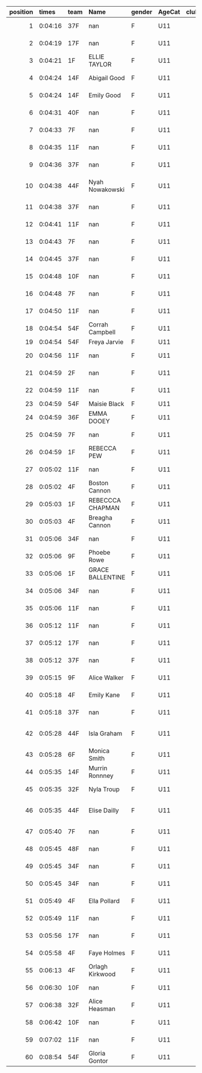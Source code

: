 |   position | times   | team   | Name             | gender   | AgeCat   |   clubnumber | Club name            | Website                               |   finishPosition |
|-----------:|:--------|:-------|:-----------------|:---------|:---------|-------------:|:---------------------|:--------------------------------------|-----------------:|
|          1 | 0:04:16 | 37F    | nan              | F        | U11      |           37 | Law & District AAC   | http://www.lawaac.co.uk/              |                1 |
|          2 | 0:04:19 | 17F    | nan              | F        | U11      |           17 | Calderglen Harriers  | http://www.calderglenharriers.org.uk/ |                2 |
|          3 | 0:04:21 | 1F     | ELLIE TAYLOR     | F        | U11      |            1 | East Kilbride AC     | http://www.ekac.org.uk/               |                3 |
|          4 | 0:04:24 | 14F    | Abigail Good     | F        | U11      |           14 | Ayr Seaforth AC      | https://www.ayrseaforth.co.uk/        |                4 |
|          5 | 0:04:24 | 14F    | Emily Good       | F        | U11      |           14 | Ayr Seaforth AC      | https://www.ayrseaforth.co.uk/        |                5 |
|          6 | 0:04:31 | 40F    | nan              | F        | U11      |           40 | Motherwell AC        | https://motherwellac.com/             |                6 |
|          7 | 0:04:33 | 7F     | nan              | F        | U11      |            7 | Giffnock North AC    | https://www.giffnocknorth.co.uk/      |                7 |
|          8 | 0:04:35 | 11F    | nan              | F        | U11      |           11 | Airdrie Harriers     | http://airdrieharriers.org/           |                8 |
|          9 | 0:04:36 | 37F    | nan              | F        | U11      |           37 | Law & District AAC   | http://www.lawaac.co.uk/              |                9 |
|         10 | 0:04:38 | 44F    | Nyah Nowakowski  | F        | U11      |           44 | North Ayrshire AAC   | https://naathletics.co.uk/            |               10 |
|         11 | 0:04:38 | 37F    | nan              | F        | U11      |           37 | Law & District AAC   | http://www.lawaac.co.uk/              |               11 |
|         12 | 0:04:41 | 11F    | nan              | F        | U11      |           11 | Airdrie Harriers     | http://airdrieharriers.org/           |               12 |
|         13 | 0:04:43 | 7F     | nan              | F        | U11      |            7 | Giffnock North AC    | https://www.giffnocknorth.co.uk/      |               13 |
|         14 | 0:04:45 | 37F    | nan              | F        | U11      |           37 | Law & District AAC   | http://www.lawaac.co.uk/              |               14 |
|         15 | 0:04:48 | 10F    | nan              | F        | U11      |           10 | Shettleston Harriers | http://shettlestonharriers.org.uk/    |               15 |
|         16 | 0:04:48 | 7F     | nan              | F        | U11      |            7 | Giffnock North AC    | https://www.giffnocknorth.co.uk/      |               16 |
|         17 | 0:04:50 | 11F    | nan              | F        | U11      |           11 | Airdrie Harriers     | http://airdrieharriers.org/           |               17 |
|         18 | 0:04:54 | 54F    | Corrah Campbell  | F        | U11      |           54 | VP-Glasgow           | https://www.vp-glasgow.com            |               18 |
|         19 | 0:04:54 | 54F    | Freya Jarvie     | F        | U11      |           54 | VP-Glasgow           | https://www.vp-glasgow.com            |               19 |
|         20 | 0:04:56 | 11F    | nan              | F        | U11      |           11 | Airdrie Harriers     | http://airdrieharriers.org/           |               20 |
|         21 | 0:04:59 | 2F     | nan              | F        | U11      |            2 | Kilmarnock H&AC      | http://www.kilmarnockharriers.com/    |               21 |
|         22 | 0:04:59 | 11F    | nan              | F        | U11      |           11 | Airdrie Harriers     | http://airdrieharriers.org/           |               22 |
|         23 | 0:04:59 | 54F    | Maisie Black     | F        | U11      |           54 | VP-Glasgow           | https://www.vp-glasgow.com            |               23 |
|         24 | 0:04:59 | 36F    | EMMA DOOEY       | F        | U11      |           36 | Larkhall YMCA        | https://www.larkhallymcaharriers.org  |               24 |
|         25 | 0:04:59 | 7F     | nan              | F        | U11      |            7 | Giffnock North AC    | https://www.giffnocknorth.co.uk/      |               25 |
|         26 | 0:04:59 | 1F     | REBECCA PEW      | F        | U11      |            1 | East Kilbride AC     | http://www.ekac.org.uk/               |               26 |
|         27 | 0:05:02 | 11F    | nan              | F        | U11      |           11 | Airdrie Harriers     | http://airdrieharriers.org/           |               27 |
|         28 | 0:05:02 | 4F     | Boston Cannon    | F        | U11      |            4 | Inverclyde AC        | https://www.inverclydeac.org/         |               28 |
|         29 | 0:05:03 | 1F     | REBECCCA CHAPMAN | F        | U11      |            1 | East Kilbride AC     | http://www.ekac.org.uk/               |               29 |
|         30 | 0:05:03 | 4F     | Breagha Cannon   | F        | U11      |            4 | Inverclyde AC        | https://www.inverclydeac.org/         |               30 |
|         31 | 0:05:06 | 34F    | nan              | F        | U11      |           34 | Kilbarchan AAC       | https://kilbarchanaac.org.uk/         |               31 |
|         32 | 0:05:06 | 9F     | Phoebe Rowe      | F        | U11      |            9 | Garscube Harriers    | https://www.garscubeharriers.org.uk/  |               32 |
|         33 | 0:05:06 | 1F     | GRACE BALLENTINE | F        | U11      |            1 | East Kilbride AC     | http://www.ekac.org.uk/               |               33 |
|         34 | 0:05:06 | 34F    | nan              | F        | U11      |           34 | Kilbarchan AAC       | https://kilbarchanaac.org.uk/         |               34 |
|         35 | 0:05:06 | 11F    | nan              | F        | U11      |           11 | Airdrie Harriers     | http://airdrieharriers.org/           |               35 |
|         36 | 0:05:12 | 11F    | nan              | F        | U11      |           11 | Airdrie Harriers     | http://airdrieharriers.org/           |               36 |
|         37 | 0:05:12 | 17F    | nan              | F        | U11      |           17 | Calderglen Harriers  | http://www.calderglenharriers.org.uk/ |               37 |
|         38 | 0:05:12 | 37F    | nan              | F        | U11      |           37 | Law & District AAC   | http://www.lawaac.co.uk/              |               38 |
|         39 | 0:05:15 | 9F     | Alice Walker     | F        | U11      |            9 | Garscube Harriers    | https://www.garscubeharriers.org.uk/  |               39 |
|         40 | 0:05:18 | 4F     | Emily Kane       | F        | U11      |            4 | Inverclyde AC        | https://www.inverclydeac.org/         |               40 |
|         41 | 0:05:18 | 37F    | nan              | F        | U11      |           37 | Law & District AAC   | http://www.lawaac.co.uk/              |               41 |
|         42 | 0:05:28 | 44F    | Isla Graham      | F        | U11      |           44 | North Ayrshire AAC   | https://naathletics.co.uk/            |               42 |
|         43 | 0:05:28 | 6F     | Monica Smith     | F        | U11      |            6 | Cambuslang Harriers  | https://cambuslangharriers.org/       |               43 |
|         44 | 0:05:35 | 14F    | Murrin Ronnney   | F        | U11      |           14 | Ayr Seaforth AC      | https://www.ayrseaforth.co.uk/        |               44 |
|         45 | 0:05:35 | 32F    | Nyla Troup       | F        | U11      |           32 | Helensburgh AAC      | https://www.helensburghaac.com/       |               45 |
|         46 | 0:05:35 | 44F    | Elise Dailly     | F        | U11      |           44 | North Ayrshire AAC   | https://naathletics.co.uk/            |               46 |
|         47 | 0:05:40 | 7F     | nan              | F        | U11      |            7 | Giffnock North AC    | https://www.giffnocknorth.co.uk/      |               47 |
|         48 | 0:05:45 | 48F    | nan              | F        | U11      |           48 | Springburn Harriers  | https://www.springburnharriers.co.uk/ |               48 |
|         49 | 0:05:45 | 34F    | nan              | F        | U11      |           34 | Kilbarchan AAC       | https://kilbarchanaac.org.uk/         |               49 |
|         50 | 0:05:45 | 34F    | nan              | F        | U11      |           34 | Kilbarchan AAC       | https://kilbarchanaac.org.uk/         |               50 |
|         51 | 0:05:49 | 4F     | Ella Pollard     | F        | U11      |            4 | Inverclyde AC        | https://www.inverclydeac.org/         |               51 |
|         52 | 0:05:49 | 11F    | nan              | F        | U11      |           11 | Airdrie Harriers     | http://airdrieharriers.org/           |               52 |
|         53 | 0:05:56 | 17F    | nan              | F        | U11      |           17 | Calderglen Harriers  | http://www.calderglenharriers.org.uk/ |               53 |
|         54 | 0:05:58 | 4F     | Faye Holmes      | F        | U11      |            4 | Inverclyde AC        | https://www.inverclydeac.org/         |               54 |
|         55 | 0:06:13 | 4F     | Orlagh Kirkwood  | F        | U11      |            4 | Inverclyde AC        | https://www.inverclydeac.org/         |               55 |
|         56 | 0:06:30 | 10F    | nan              | F        | U11      |           10 | Shettleston Harriers | http://shettlestonharriers.org.uk/    |               56 |
|         57 | 0:06:38 | 32F    | Alice Heasman    | F        | U11      |           32 | Helensburgh AAC      | https://www.helensburghaac.com/       |               57 |
|         58 | 0:06:42 | 10F    | nan              | F        | U11      |           10 | Shettleston Harriers | http://shettlestonharriers.org.uk/    |               58 |
|         59 | 0:07:02 | 11F    | nan              | F        | U11      |           11 | Airdrie Harriers     | http://airdrieharriers.org/           |               59 |
|         60 | 0:08:54 | 54F    | Gloria Gontor    | F        | U11      |           54 | VP-Glasgow           | https://www.vp-glasgow.com            |               60 |